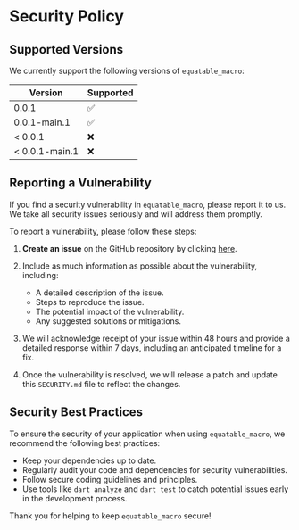 # Security Policy

## Supported Versions

We currently support the following versions of `equatable_macro`:

| Version           | Supported          |
| ----------------- | ------------------ |
| 0.0.1             | :white_check_mark: |
| 0.0.1-main.1      | :white_check_mark: |
| < 0.0.1           | :x:                |
| < 0.0.1-main.1    | :x:                |

## Reporting a Vulnerability

If you find a security vulnerability in `equatable_macro`, please report it to us. We take all security issues seriously and will address them promptly.

To report a vulnerability, please follow these steps:

1. **Create an issue** on the GitHub repository by clicking [here](https://github.com/antinna/equatable_macro/issues/new?assignees=manishmg3994&labels=security&template=security_vulnerability.md&title=Security+Vulnerability).

2. Include as much information as possible about the vulnerability, including:

    - A detailed description of the issue.
    - Steps to reproduce the issue.
    - The potential impact of the vulnerability.
    - Any suggested solutions or mitigations.

3. We will acknowledge receipt of your issue within 48 hours and provide a detailed response within 7 days, including an anticipated timeline for a fix.

4. Once the vulnerability is resolved, we will release a patch and update this `SECURITY.md` file to reflect the changes.

## Security Best Practices

To ensure the security of your application when using `equatable_macro`, we recommend the following best practices:

- Keep your dependencies up to date.
- Regularly audit your code and dependencies for security vulnerabilities.
- Follow secure coding guidelines and principles.
- Use tools like `dart analyze` and `dart test` to catch potential issues early in the development process.

Thank you for helping to keep `equatable_macro` secure!
